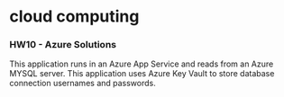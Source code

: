 # cloud computing
### HW10 - Azure Solutions

This application runs in an Azure App Service and reads from an Azure MYSQL server.
This application uses Azure Key Vault to store database connection usernames and passwords.
